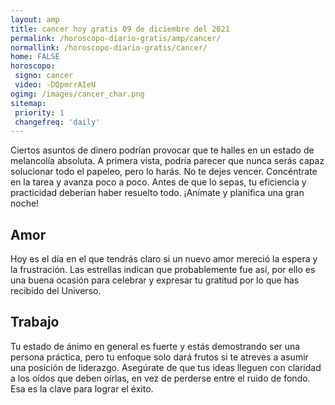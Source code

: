 ```yaml
---
layout: amp
title: cancer hoy gratis 09 de diciembre del 2021 
permalink: /horoscopo-diario-gratis/amp/cancer/
normallink: /horoscopo-diario-gratis/cancer/
home: FALSE
horoscopo:
 signo: cancer
 video: -DQpmrrAIeU
ogimg: /images/cancer_char.png
sitemap:
 priority: 1
 changefreq: 'daily'
---
```



Ciertos asuntos de dinero podrían provocar que te halles en un estado de melancolía absoluta. A primera vista, podría parecer que nunca serás capaz solucionar todo el papeleo, pero lo harás. No te dejes vencer. Concéntrate en la tarea y avanza poco a poco. Antes de que lo sepas, tu eficiencia y practicidad deberían haber resuelto todo. ¡Anímate y planifica una gran noche!

## Amor

Hoy es el día en el que tendrás claro si un nuevo amor mereció la espera y la frustración. Las estrellas indican que probablemente fue así, por ello es una buena ocasión para celebrar y expresar tu gratitud por lo que has recibido del Universo.

## Trabajo

Tu estado de ánimo en general es fuerte y estás demostrando ser una persona práctica, pero tu enfoque solo dará frutos si te atreves a asumir una posición de liderazgo. Asegúrate de que tus ideas lleguen con claridad a los oídos que deben oírlas, en vez de perderse entre el ruido de fondo. Esa es la clave para lograr el éxito.